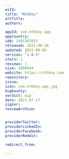 ```yaml
---
wsId: 
title: "NthKey"
altTitle: 
authors:

appId: com.nthkey.app
appCountry: 
idd: 1491367033
released: 2021-06-18
updated: 2021-08-05
version: "1.0.3"
stars: 1
reviews: 1
size: 2898944
website: https://nthkey.com
repository: 
issue: 
icon: com.nthkey.app.jpg
bugbounty: 
verdict: wip
date: 2021-07-17
signer: 
reviewArchive:


providerTwitter: 
providerLinkedIn: 
providerFacebook: 
providerReddit: 

redirect_from:

---
```


